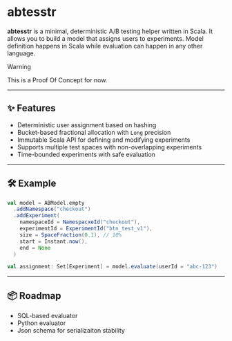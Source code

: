 # abtesstr

**abtesstr** is a minimal, deterministic A/B testing helper written in Scala.
It allows you to build a model that assigns users to experiments.
Model definition happens in Scala while evaluation can happen in any other language.

> [!WARNING]  
> This is a Proof Of Concept for now.

---

## ✨ Features

- Deterministic user assignment based on hashing
- Bucket-based fractional allocation with `Long` precision
- Immutable Scala API for defining and modifying experiments
- Supports multiple test spaces with non-overlapping experiments
- Time-bounded experiments with safe evaluation

---

## 🛠️ Example

```scala
val model = ABModel.empty
  .addNamespace("checkout")
  .addExperiment(
    namespaceId = NamespacxeId("checkout"),
    experimentId = ExperimentId("btn_test_v1"),
    size = SpaceFraction(0.1), // 10%
    start = Instant.now(),
    end = None
  )

val assignment: Set[Experiment] = model.evaluate(userId = "abc-123")
```

---

## 📦 Roadmap

* SQL-based evaluator
* Python evaluator
* Json schema for serializaiton stability
